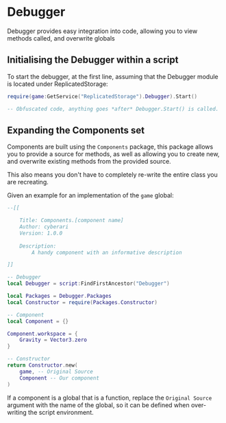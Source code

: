 # Debugger
Debugger provides easy integration into code, allowing you to view methods called, and overwrite globals

## Initialising the Debugger within a script
To start the debugger, at the first line, assuming that the Debugger module is located under ReplicatedStorage:

```lua
require(game:GetService("ReplicatedStorage").Debugger).Start()

-- Obfuscated code, anything goes *after* Debugger.Start() is called.
```

## Expanding the Components set
Components are built using the `Components` package, this package allows you to provide a source for methods, as well as allowing you to create new, and overwrite existing methods from the provided source.

This also means you don't have to completely re-write the entire class you are recreating.

Given an example for an implementation of the `game` global:

```lua
--[[

	Title: Components.[component name]
	Author: cyberari
	Version: 1.0.0
	
	Description:
		A handy component with an informative description

]]

-- Debugger
local Debugger = script:FindFirstAncestor("Debugger")

local Packages = Debugger.Packages
local Constructor = require(Packages.Constructor)

-- Component
local Component = {}

Component.workspace = {
    Gravity = Vector3.zero
}

-- Constructor
return Constructor.new(
    game, -- Original Source
    Component -- Our component
)

```

If a component is a global that is a function, replace the `Original Source` argument with the name of the global, so it can be defined when over-writing the script environment.
